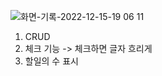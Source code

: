 ![화면-기록-2022-12-15-19 06 11](https://user-images.githubusercontent.com/111180375/207882579-f0a75f9d-b545-414f-8285-c1d5bf94867c.gif)

1. CRUD
2. 체크 기능 -> 체크하면 글자 흐리게
3. 할일의 수 표시
